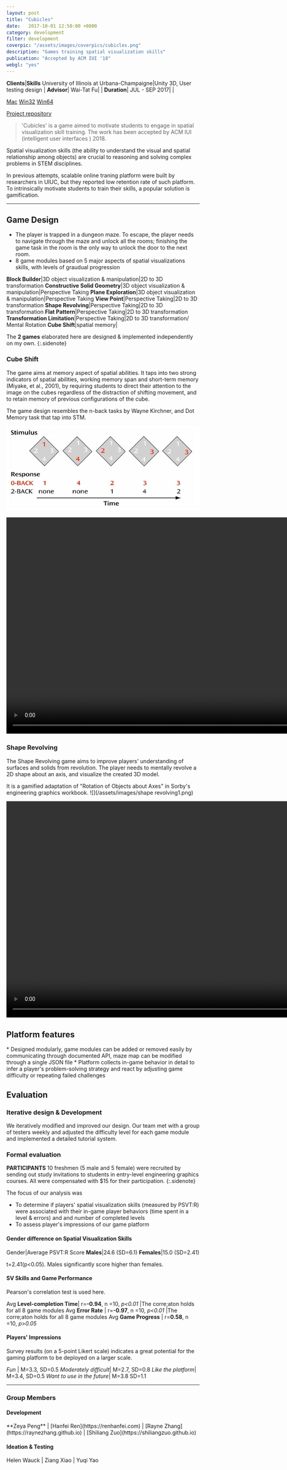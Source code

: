 ```yaml
---
layout: post
title: "Cubicles"
date:   2017-10-01 12:50:00 +0800
category: development
filter: development
coverpic: "/assets/images/coverpics/cubicles.png"
description: "Games training spatial visualization skills"
publication: "Accepted by ACM IUI '18"
webgl: "yes"
---
```


**Clients**|**Skills**
 <highlight>University of Illinois at Urbana-Champaigne</highlight>|<highlight>Unity 3D, User testing design</highlight>
 |
**Advisor**|
 <highlight>Wai-Tat Fu</highlight>|
 |
**Duration**|
 <highlight>JUL - SEP 2017</highlight>|
 |

  <div class="button-group">
    <a href="/assets/files/Cubicles_Mac_0929.app.zip" class="button button-pill button-tiny">Mac</a>
    <a href="/assets/files/Cubicles_Win32_0929.zip" class="button button-pill button-tiny">Win32</a>
    <a href="/assets/files/Cubicles_Win64_0929.zip" class="button button-pill button-tiny">Win64</a>
  </div>

<a href="https://github.com/zeyap/3D-Demo" class="button button-pill button-tiny">Project repository</a>

>'Cubicles' is a game aimed to motivate students to engage in spatial visualization skill training. The work has been accepted by ACM IUI (intelligent user interfaces ) 2018.


Spatial visualization skills (the ability to understand the visual and spatial relationship among objects) are crucial to reasoning and solving complex problems in STEM disciplines.

In previous attempts, scalable online traning platform were built by researchers in UIUC, but they reported low retention rate of such platform. To intrinsically motivate students to train their skills, a popular solution is gamification.

* * *
<h2>Game Design</h2>

* The player is trapped in a dungeon maze. To escape, the player needs to navigate through the maze and unlock all the rooms; finishing the game task in the room is the only way to unlock the door to the next room.
* 8 game modules based on 5 major aspects of spatial visualizations skills, with levels of graudual progression

**Block Builder**|3D object visualization & manipulation|2D to 3D transformation
**Constructive Solid Geometry**|3D object visualization & manipulation|Perspective Taking
**Plane Exploration**|3D object visualization & manipulation|Perspective Taking
**View Point**|Perspective Taking|2D to 3D transformation
**Shape Revolving**|Perspective Taking|2D to 3D transformation
**Flat Pattern**|Perspective Taking|2D to 3D transformation
**Transformation Limitation**|Perspective Taking|2D to 3D transformation/ Mental Rotation
**Cube Shift**|spatial memory|

The **2 games** elaborated here are designed & implemented independently on my own.
{:.sidenote}

<h3>Cube Shift </h3>

The game aims at memory aspect of spatial abilities. It taps into two strong indicators of spatial abilities, working memory span and short-term memory (Miyake, et al., 2001), by requiring students to direct their attention to the image on the cubes regardless of the distraction of shifting movement, and to retain memory of previous configurations of the cube. 

The game design resembles the n-back tasks by Wayne Kirchner, and Dot Memory task that tap into STM.

![Aaron Swartz](/assets/images/nback.jpeg)

<video width="900" height="563" controls="controls">
  <source src="/assets/videos/cube_shift.mp4" type="video/mp4" />
</video>

<h3>Shape Revolving </h3>

The Shape Revolving game aims to improve players' understanding of surfaces and solids from revolution. The player needs to mentally revolve a 2D shape about an axis, and visualize the created 3D model. 

It is a gamified adaptation of "Rotation of Objects about Axes" in Sorby's engineering graphics workbook. 
![](/assets/images/shape revolving1.png)

<video width="900" height="563" controls="controls">
  <source src="/assets/videos/revolve.mp4" type="video/mp4" />
</video>

<h2>Platform features</h2>
* Designed modularly, game modules can be added or removed easily by communicating through documented API, maze map can be modified through a single JSON file
* Platform collects in-game behavior in detail to infer a player's problem-solving strategy and react by adjusting game difficulty or repeating failed challenges

<h2>Evaluation</h2>

<h3>Iterative design & Development </h3>

We iteratively modified and improved our design. Our team met with a group of testers weekly and adjusted the difficulty level for each game module and implemented a detailed tutorial system.

<h3>Formal evaluation</h3>

**PARTICIPANTS** 10 freshmen (5 male and 5 female) were recruited by sending out study invitations to students in entry-level engineering graphics courses. All were compensated with $15 for their participation.
{:.sidenote}

The focus of our analysis was 
* To determine if players' spatial visualization skills (measured by PSVT:R) were associated with their in-game player behaviors (time spent in a level & errors) and and number of completed levels
* To assess player's impressions of our game platform

<h4>Gender difference on Spatial Visualization Skills</h4>

Gender|Average PSVT:R Score
**Males**|24.6 (SD=6.1)
**Females**|15.0 (SD=2.41)

t=2.41(p<0.05). Males significantly score higher than females.

<h4>SV Skills and Game Performance</h4>

Pearson's correlation test is used here.

Avg **Level-completion Time**| r=**-0.94**, n =10, *p<0.01*
|The corre;aton holds for all 8 game modules
Avg **Error Rate** | r=**-0.97**, n =10, *p<0.01*
|The corre;aton holds for all 8 game modules
Avg **Game Progress** | r=**0.58**, n =10, *p>0.05*

<h4>Players' Impressions</h4>

Survey results (on a 5-point Likert scale) indicates a great potential for the gaming platform to be deployed on a larger scale.

*Fun* | M=3.3, SD=0.5
*Moderately difficult*| M=2.7, SD=0.8
*Like the platform*| M=3.4, SD=0.5
*Want to use in the future*| M=3.8 SD=1.1

* * *

<h3>Group Members</h3>

<h4>Development</h4>
**Zeya Peng** | [Hanfei Ren](https://renhanfei.com) | [Rayne Zhang](https://raynezhang.github.io) | [Shiliang Zuo](https://shiliangzuo.github.io)

<h4>Ideation & Testing</h4>
Helen Wauck | Ziang Xiao | Yuqi Yao